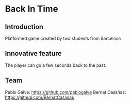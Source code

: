 # Back In Time

## Introduction
Platformed game created by two students from Barcelona

## Innovative feature
The player can go a few seconds back to the past.

## Team
Pablo Galve: https://github.com/pablogalve
Bernat Casañas: https://github.com/BernatCasanas
